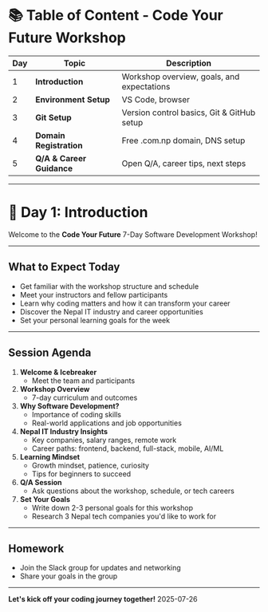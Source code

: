 # 📚 Table of Content - Code Your Future Workshop

| Day | Topic                     | Description                                |
| --- | ------------------------- | ------------------------------------------ |
| 1   | **Introduction**          | Workshop overview, goals, and expectations |
| 2   | **Environment Setup**     | VS Code, browser                           |
| 3   | **Git Setup**             | Version control basics, Git & GitHub setup |
| 4   | **Domain Registration**   | Free .com.np domain, DNS setup             |
| 5   | **Q/A & Career Guidance** | Open Q/A, career tips, next steps          |

---

# 🚀 Day 1: Introduction

Welcome to the **Code Your Future** 7-Day Software Development Workshop!

---

## What to Expect Today

- Get familiar with the workshop structure and schedule
- Meet your instructors and fellow participants
- Learn why coding matters and how it can transform your career
- Discover the Nepal IT industry and career opportunities
- Set your personal learning goals for the week

---

## Session Agenda

1. **Welcome & Icebreaker**
   - Meet the team and participants
2. **Workshop Overview**
   - 7-day curriculum and outcomes
3. **Why Software Development?**
   - Importance of coding skills
   - Real-world applications and job opportunities
4. **Nepal IT Industry Insights**
   - Key companies, salary ranges, remote work
   - Career paths: frontend, backend, full-stack, mobile, AI/ML
5. **Learning Mindset**
   - Growth mindset, patience, curiosity
   - Tips for beginners to succeed
6. **Q/A Session**
   - Ask questions about the workshop, schedule, or tech careers
7. **Set Your Goals**
   - Write down 2-3 personal goals for this workshop
   - Research 3 Nepal tech companies you'd like to work for

---

## Homework

- Join the Slack group for updates and networking
- Share your goals in the group

---

**Let's kick off your coding journey together!**
2025-07-26
